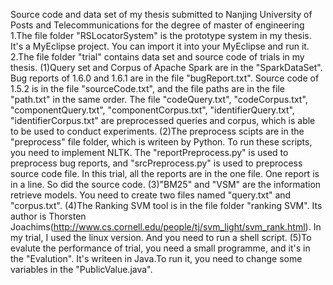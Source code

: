 Source code and data set of my thesis submitted to Nanjing University of Posts and Telecommunications for the degree of master of engineering
1.The file folder "RSLocatorSystem" is the prototype system in my thesis. It's a MyEclipse project. You can import it into your MyEclipse and run it.
2.The file folder "trial" contains data set and source code of trials in my thesis. 
(1)Query set and Corpus of Apache Spark are in the "SparkDataSet". Bug reports of 1.6.0 and 1.6.1 are in the file "bugReport.txt". Source code of 1.5.2 is in the file "sourceCode.txt", and the file paths are in the file "path.txt" in the same order. The file "codeQuery.txt", "codeCorpus.txt", "componentQuery.txt", "componentCorpus.txt", "identifierQuery.txt", "identifierCorpus.txt" are preprocessed queries and corpus, which is able to be used to conduct experiments.
(2)The preprocess scipts are in the "preprocess" file folder, which is writeen by Python. To run these scripts, you need to implement NLTK. The "reportPreprocess.py" is used to preprocess bug reports, and "srcPreprocess.py" is used to preprocess source code file. In this trial, all the reports are in the one file. One report is in a line. So did the source code.
(3)"BM25" and "VSM" are the information retrieve models. You need to create two files named "query.txt" and "corpus.txt".
(4)The Ranking SVM tool is in the file folder "ranking SVM". Its author is  Thorsten Joachims(http://www.cs.cornell.edu/people/tj/svm_light/svm_rank.html). In my trial, I used the linux version. And you need to run a shell script.
(5)To evalute the performance of trial, you need a small programme, and it's in the "Evalution". It's writeen in Java.To run it, you need to change some variables in the "PublicValue.java".